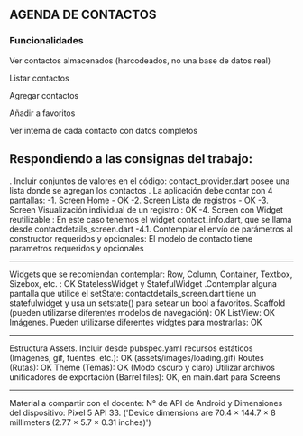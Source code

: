 ## AGENDA DE CONTACTOS
### Funcionalidades

Ver contactos almacenados (harcodeados, no una base de datos real)


Listar contactos


Agregar contactos


Añadir a favoritos


Ver interna de cada contacto con datos completos

## Respondiendo a las consignas del trabajo:

. Incluir conjuntos de valores en el código: contact_provider.dart posee una lista donde se agregan los contactos
. La aplicación debe contar con 4 pantallas:
-1. Screen Home - OK
-2. Screen Lista de registros - OK
-3. Screen Visualización individual de un registro : OK
-4. Screen con Widget reutilizable : En este caso tenemos el widget contact_info.dart, que se llama desde contactdetails_screen.dart
-4.1. Contemplar el envío de parámetros al constructor requeridos y opcionales: El modelo de contacto tiene parametros requeridos y opcionales

--------------------------------

Widgets que se recomiendan contemplar:
    Row, Column, Container, Textbox, Sizebox, etc. : OK
    StatelessWidget y StatefulWidget
        .Contemplar alguna pantalla que utilice el setState: contactdetails_screen.dart tiene un statefulwidget
                                                             y usa un setstate() para setear un bool a favoritos.
    Scaffold (pueden utilizarse diferentes modelos de navegación): OK
    ListView: OK
    Imágenes. Pueden utilizarse diferentes widgtes para mostrarlas: OK

---------------------------------
Estructura
    Assets. Incluir desde pubspec.yaml recursos estáticos (Imágenes, gif, fuentes. etc.): OK (assets/images/loading.gif)
    Routes (Rutas): OK
    Theme (Temas): OK (Modo oscuro y claro)
    Utilizar archivos unificadores de exportación (Barrel files): OK, en main.dart para Screens

----------------------------------
Material a compartir con el docente:
    N° de API de Android y Dimensiones del dispositivo: Pixel 5 API 33. ('Device dimensions are 70.4 × 144.7 × 8 millimeters (2.77 × 5.7 × 0.31 inches)') 
